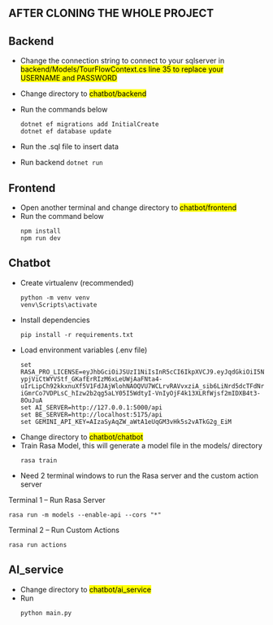 ## AFTER CLONING THE WHOLE PROJECT

## Backend
- Change the connection string to connect to your sqlserver in <mark>backend/Models/TourFlowContext.cs line 35 to replace your USERNAME and PASSWORD<mark/>
- Change directory to <mark>chatbot/backend<mark/>
- Run the commands below
  ```
  dotnet ef migrations add InitialCreate
  dotnet ef database update
  ```
- Run the .sql file to insert data

- Run backend
  `dotnet run`

## Frontend
- Open another terminal and change directory to <mark>chatbot/frontend<mark/>
- Run the command below
  ```
  npm install
  npm run dev    
  ```
## Chatbot
- Create virtualenv (recommended)
  ```
  python -m venv venv
  venv\Scripts\activate
  ```
- Install dependencies
  ```
  pip install -r requirements.txt
  ```
- Load environment variables (.env file)
  ```
  set RASA_PRO_LICENSE=eyJhbGciOiJSUzI1NiIsInR5cCI6IkpXVCJ9.eyJqdGkiOiI5NTJkMzJiMi1kNzBiLTRlMTMtOTY4Yy0wODI0OWM3YmNmMWEiLCJpYXQiOjE3MjgyMDEwNzQsIm5iZiI6MTcyODIwMTA3MSwic2NvcGUiOiJyYXNhOnBybyByYXNhOnBybzpjaGFtcGlvbiIsImV4cCI6MTgyMjgwOTA3MSwiZW1haWwiOiJzLnRvYW44ODNAZ21haWwuY29tIiwiY29tcGFueSI6IlJhc2EgQ2hhbXBpb25zIn0.CnsMHcyONMNuNoLQ8JUGczYjdvb4C3M__n0WJXkXE2vW_Jw00jXA9j73hE5dtxyHO4oL3ymJnSxTdTlIqtptC_p275Le_wrpQeOxb6EB-ypjViCtWYVStf_GKafErRIzM6xLeUWjAaFNta4-uIrLipCh92kkxnuXf5V1FdJAjWlohNAOQVU7WCLrvRAVvxziA_sib6LiNrd5dcTFdNr0LeP_rilfcmIzx91lky47EeQKmUOA_kWh1KsshPpJVSPi2UV8oEdrmvTut-iGmrCo7VDPLsC_hIzw2b2qg5aLY05I5WdtyI-VnIyOjF4k13XLRfWjsf2mIDXB4t3-8OuJuA
  set AI_SERVER=http://127.0.0.1:5000/api
  set BE_SERVER=http://localhost:5175/api
  set GEMINI_API_KEY=AIzaSyAqZW_aWtA1eUqGM3vHk5s2vATkG2g_EiM
  ```
- Change directory to <mark>chatbot/chatbot<mark/> 
- Train Rasa Model, this will generate a model file in the models/ directory
  ```
  rasa train
  ```
- Need 2 terminal windows to run the Rasa server and the custom action server
  
Terminal 1 – Run Rasa Server
  ```
  rasa run -m models --enable-api --cors "*"
  ```

Terminal 2 – Run Custom Actions
  ```
  rasa run actions
  ```

## AI_service
- Change directory to <mark>chatbot/ai_service<mark/>
- Run
  ```
  python main.py
  ```
